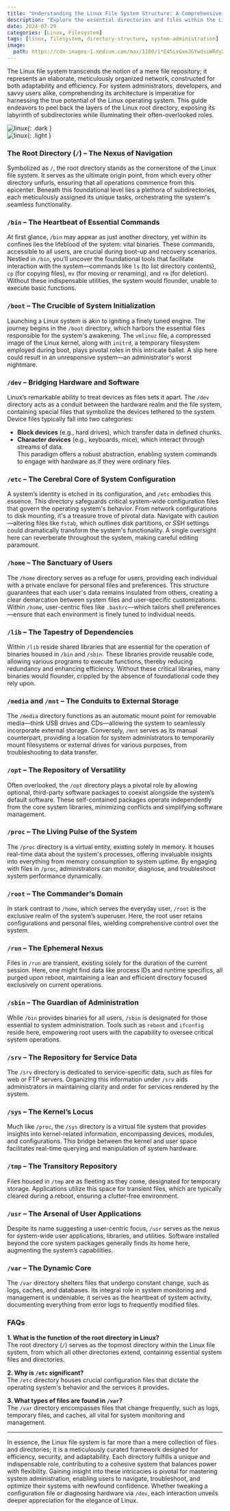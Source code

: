 ```yaml
---
title: "Understanding the Linux File System Structure: A Comprehensive Guide"
description: "Explore the essential directories and files within the Linux file system, understanding their roles and significance."
date: 2024-07-29
categories: [Linux, Filesystem]
tags: [linux, filesystem, directory-structure, system-administration]
image:
  path: https://cdn-images-1.medium.com/max/1100/1*E45ixGxeJGYwdsiWRdyXrg.png
---
```



The Linux file system transcends the notion of a mere file repository; it represents an elaborate, meticulously organized network, constructed for both adaptability and efficiency. For system administrators, developers, and savvy users alike, comprehending its architecture is imperative for harnessing the true potential of the Linux operating system. This guide endeavors to peel back the layers of the Linux root directory, exposing its labyrinth of subdirectories while illuminating their often-overlooked roles.

![linux](bimgs/linux-filesystem/filesytem-dark.png){: .dark }  
![linux](bimgs/linux-filesystem/filesytem-light.png){: .light }  

### The Root Directory (`/`) – The Nexus of Navigation
Symbolized as `/`, the root directory stands as the cornerstone of the Linux file system. It serves as the ultimate origin point, from which every other directory unfurls, ensuring that all operations commence from this epicenter. Beneath this foundational level lies a plethora of subdirectories, each meticulously assigned its unique tasks, orchestrating the system's seamless functionality.

### `/bin` – The Heartbeat of Essential Commands
At first glance, `/bin` may appear as just another directory, yet within its confines lies the lifeblood of the system: vital binaries. These commands, accessible to all users, are crucial during boot-up and recovery scenarios. Nestled in `/bin`, you’ll uncover the foundational tools that facilitate interaction with the system—commands like `ls` (to list directory contents), `cp` (for copying files), `mv` (for moving or renaming), and `rm` (for deletion). Without these indispensable utilities, the system would flounder, unable to execute basic functions.

### `/boot` – The Crucible of System Initialization
Launching a Linux system is akin to igniting a finely tuned engine. The journey begins in the `/boot` directory, which harbors the essential files responsible for the system's awakening. The `vmlinuz` file, a compressed image of the Linux kernel, along with `initrd`, a temporary filesystem employed during boot, plays pivotal roles in this intricate ballet. A slip here could result in an unresponsive system—an administrator's worst nightmare.

### `/dev` – Bridging Hardware and Software
Linux’s remarkable ability to treat devices as files sets it apart. The `/dev` directory acts as a conduit between the hardware realm and the file system, containing special files that symbolize the devices tethered to the system. Device files typically fall into two categories: 
- **Block devices** (e.g., hard drives), which transfer data in defined chunks.
- **Character devices** (e.g., keyboards, mice), which interact through streams of data.  
This paradigm offers a robust abstraction, enabling system commands to engage with hardware as if they were ordinary files.

### `/etc` – The Cerebral Core of System Configuration
A system’s identity is etched in its configuration, and `/etc` embodies this essence. This directory safeguards critical system-wide configuration files that govern the operating system's behavior. From network configurations to disk mounting, it's a treasure trove of pivotal data. Navigate with caution—altering files like `fstab`, which outlines disk partitions, or SSH settings could dramatically transform the system's functionality. A single oversight here can reverberate throughout the system, making careful editing paramount.

### `/home` – The Sanctuary of Users
The `/home` directory serves as a refuge for users, providing each individual with a private enclave for personal files and preferences. This structure guarantees that each user's data remains insulated from others, creating a clear demarcation between system files and user-specific customizations. Within `/home`, user-centric files like `.bashrc`—which tailors shell preferences—ensure that each environment is finely tuned to individual needs.

### `/lib` – The Tapestry of Dependencies
Within `/lib` reside shared libraries that are essential for the operation of binaries housed in `/bin` and `/sbin`. These libraries provide reusable code, allowing various programs to execute functions, thereby reducing redundancy and enhancing efficiency. Without these critical libraries, many binaries would flounder, crippled by the absence of foundational code they rely upon.

### `/media` and `/mnt` – The Conduits to External Storage
The `/media` directory functions as an automatic mount point for removable media—think USB drives and CDs—allowing the system to seamlessly incorporate external storage. Conversely, `/mnt` serves as its manual counterpart, providing a location for system administrators to temporarily mount filesystems or external drives for various purposes, from troubleshooting to data transfer.

### `/opt` – The Repository of Versatility
Often overlooked, the `/opt` directory plays a pivotal role by allowing optional, third-party software packages to coexist alongside the system’s default software. These self-contained packages operate independently from the core system libraries, minimizing conflicts and simplifying software management.

### `/proc` – The Living Pulse of the System
The `/proc` directory is a virtual entity, existing solely in memory. It houses real-time data about the system's processes, offering invaluable insights into everything from memory consumption to system uptime. By engaging with files in `/proc`, administrators can monitor, diagnose, and troubleshoot system performance dynamically.

### `/root` – The Commander's Domain
In stark contrast to `/home`, which serves the everyday user, `/root` is the exclusive realm of the system’s superuser. Here, the root user retains configurations and personal files, wielding comprehensive control over the system.

### `/run` – The Ephemeral Nexus
Files in `/run` are transient, existing solely for the duration of the current session. Here, one might find data like process IDs and runtime specifics, all purged upon reboot, maintaining a lean and efficient directory focused exclusively on current operations.

### `/sbin` – The Guardian of Administration
While `/bin` provides binaries for all users, `/sbin` is designated for those essential to system administration. Tools such as `reboot` and `ifconfig` reside here, empowering root users with the capability to oversee critical system operations.

### `/srv` – The Repository for Service Data
The `/srv` directory is dedicated to service-specific data, such as files for web or FTP servers. Organizing this information under `/srv` aids administrators in maintaining clarity and order for services rendered by the system.

### `/sys` – The Kernel’s Locus
Much like `/proc`, the `/sys` directory is a virtual file system that provides insights into kernel-related information, encompassing devices, modules, and configurations. This bridge between the kernel and user space facilitates real-time querying and manipulation of system hardware.

### `/tmp` – The Transitory Repository
Files housed in `/tmp` are as fleeting as they come, designated for temporary storage. Applications utilize this space for transient files, which are typically cleared during a reboot, ensuring a clutter-free environment.

### `/usr` – The Arsenal of User Applications
Despite its name suggesting a user-centric focus, `/usr` serves as the nexus for system-wide user applications, libraries, and utilities. Software installed beyond the core system packages generally finds its home here, augmenting the system’s capabilities.

### `/var` – The Dynamic Core
The `/var` directory shelters files that undergo constant change, such as logs, caches, and databases. Its integral role in system monitoring and management is undeniable; it serves as the heartbeat of system activity, documenting everything from error logs to frequently modified files.

### FAQs
**1. What is the function of the root directory in Linux?**  
The root directory (`/`) serves as the topmost directory within the Linux file system, from which all other directories extend, containing essential system files and directories.

**2. Why is `/etc` significant?**  
The `/etc` directory houses crucial configuration files that dictate the operating system's behavior and the services it provides.

**3. What types of files are found in `/var`?**  
The `/var` directory encompasses files that change frequently, such as logs, temporary files, and caches, all vital for system monitoring and management.

---

In essence, the Linux file system is far more than a mere collection of files and directories; it is a meticulously curated framework designed for efficiency, security, and adaptability. Each directory fulfills a unique and indispensable role, contributing to a cohesive system that balances power with flexibility. Gaining insight into these intricacies is pivotal for mastering system administration, enabling users to navigate, troubleshoot, and optimize their systems with newfound confidence. Whether tweaking a configuration file or diagnosing hardware via `/dev`, each interaction unveils deeper appreciation for the elegance of Linux.

